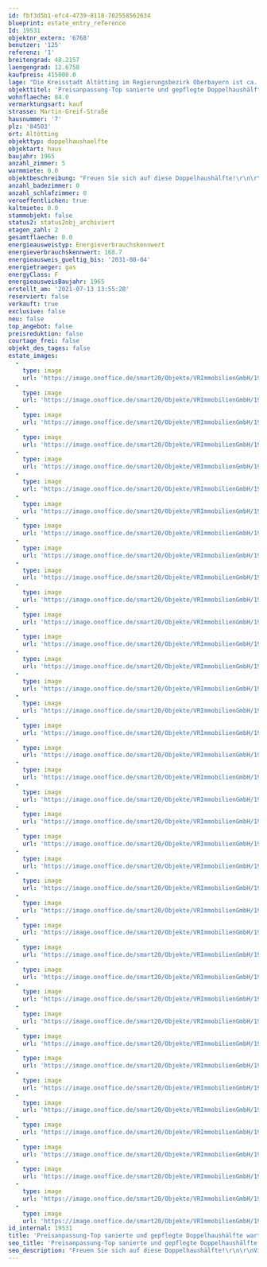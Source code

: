 ```yaml
---
id: fbf3d5b1-efc4-4739-8118-782558562634
blueprint: estate_entry_reference
Id: 19531
objektnr_extern: '6768'
benutzer: '125'
referenz: '1'
breitengrad: 48.2157
laengengrad: 12.6758
kaufpreis: 415000.0
lage: "Die Kreisstadt Altötting im Regierungsbezirk Oberbayern ist ca. 90 Kilometer östlich von München und zählt ca. 13.000 Einwohner. \r\n\r\nDer Wallfahrtsort mit dem Kapellplatz als Zentrum, wird religiös das „Herz Bayerns“ genannt. Jährlich besuchen rund eine Million Pilger den bekannten Ort mit vielen Kirchen und Kapellen.   \r\n\r\nFür den Kulturliebhaber bietet der Ort viele wundervolle Museen und Ausstellungen. Das neu errichtete Kultur- und Kongress Forum am Zuccalliplatz mit dem herausragenden Raiffeisen-Saal bietet ein breites kulturelles Angebot. Sowohl Events als auch Seminarräume. Parkplätze und Tiefgaragen sind vor Ort verfügbar. \r\nKindertagesstätten, Kindergärten, Spielplätze und ein breites Bildungsangebot werden von der Stadt angeboten. Grund-, Mittel-, Real- und Sonderpädagogische Schulen sowie Gymnasien und Berufs- und Fachschulen sind vorhanden. \r\n\r\nAltötting bietet eine Vielzahl an Freizeitgestaltungsmöglichkeiten, auch gut ausgebaute Rad- und Wanderwege sind vorhanden. Es bestehen viele attraktive Einkaufsmöglichkeiten mit ausgezeichneten Fachgeschäften. \r\n\r\nDurch die Nähe zum bayerischen Chemiedreieck, der Tourismusregion Chiemgau-Berchtesgaden und dem Großraum München ergeben sich vielfältige Möglichkeiten als Wirtschaftsstandort. \r\n\r\nDie sehr gute Anbindung an die A94 (München-Passau) sowie B12 und B299 garantieren eine hervorragende Erreichbarkeit. Die Bahnanbindung erfolgt durch die Verbindung zum Linienstern Mühldorf. Die Flughäfen München und Salzburg sind sehr schnell erreichbar."
objekttitel: 'Preisanpassung-Top sanierte und gepflegte Doppelhaushälfte wartet auf  Sie!'
wohnflaeche: 84.0
vermarktungsart: kauf
strasse: Martin-Greif-Straße
hausnummer: '7'
plz: '84503'
ort: Altötting
objekttyp: doppelhaushaelfte
objektart: haus
baujahr: 1965
anzahl_zimmer: 5
warmmiete: 0.0
objektbeschreibung: "Freuen Sie sich auf diese Doppelhaushälfte!\r\n\r\nViele Modernisierungen führen bei dieser hochwertigen Doppelhaushälfte dazu, dass man das Baujahr 1965 kaum glauben kann. Das Grundstück hat eine Größe von ca. 292 m², \r\ndie Wohnfläche beträgt ca. 84 m². \r\n\r\nIm Erdgeschoss befindet sich ein Esszimmer mit Zugang zur Terrasse auf der Südseite. Über einen offenen Rundbogen erreicht man ein separates Zimmer, das vielseitig genützt werden kann, beispielsweise als Büro oder Lesezimmer. Eine saubere Küche und eine sanierte Gäste-Toilette mit Fenster findet man auf der Nordseite des Erdgeschosses vor.  \r\nHier hat man den Eindruck, dass man sich in einem neuwertigen Doppelhaus befindet. \r\n\r\nErst kürzlich wurden folgende Sanierungen durchgeführt: Kunststoffhaustür, Laminat/PVC-Böden, hochwertige-einbruchsichere Kunststofffenster mit Rollos, gepflegte Innentüren, Malerarbeiten.\r\n\r\nIm Obergeschoss befinden sich drei Schlafräume, auch hier wurden bereits in 2 Räumen und im Gang die Böden getauscht, in hochwertiges Laminat und PVC. In einem Raum hat man noch einen Teppichboden. \r\nDas Bad mit Dusche, WC, Waschbecken und moderner Holzdecke ist saniert und neuwertig. Über das Schlafzimmer ist der Süd-Balkon zugänglich. \r\n\r\nDie sternförmige Raumaufteilung ist sehr ansprechend, die Raumhöhen mit ca. 2,20 im Erd- und Obergeschoss angenehm. Die Marmortreppe ist gepflegt. \r\n\r\nDer Dachboden ist nicht ausgebaut, aber innen gedämmt. Auch hier ist das Fenster aus Kunststoff, die Innentür erneuert. \r\n\r\nDie Räume im Keller sind sehr offen gestaltet. Der Waschkeller mit Gully ist gefliest. Die Kellerfenster wurden bereits in Kunststoff erneuert. Nach Süden hat man eine Kunststofftür, über die Treppe gelangt man auf die neuwertige Terrasse. \r\n\r\nDer Garten auf der Nordseite wurde kürzlich neu angelegt. Ein neuer Rollrasen wurde verlegt, die Gartenmauer auf der Ostseite ist sehr ansprechend, ein gepflegter Freisitz lädt zum Verweilen ein und einige moderne Gestaltungselemente sorgen für eine tolle Atmosphäre. Der Terrassenbelag auf der Südseite ist neu.\r\n\r\nDie Elektrik wurde bereits modernisiert. Die Gas-Zentralheizung stammt aus dem Jahr 2009.  \r\nDie Außenwände sind gedämmt, der Anstrich ist neuwertig. \r\nDie Einzelgarage mit Flachdach hat ein elektrisches Tor und ein Kunststofffenster.\r\n\r\nFreuen Sie sich auf eine Besichtigung dieser gepflegten Immobilie!"
anzahl_badezimmer: 0
anzahl_schlafzimmer: 0
veroeffentlichen: true
kaltmiete: 0.0
stammobjekt: false
status2: status2obj_archiviert
etagen_zahl: 2
gesamtflaeche: 0.0
energieausweistyp: Energieverbrauchskennwert
energieverbrauchskennwert: 168.7
energieausweis_gueltig_bis: '2031-08-04'
energietraeger: gas
energyClass: F
energieausweisBaujahr: 1965
erstellt_am: '2021-07-13 13:55:28'
reserviert: false
verkauft: true
exclusive: false
neu: false
top_angebot: false
preisreduktion: false
courtage_frei: false
objekt_des_tages: false
estate_images:
  -
    type: image
    url: 'https://image.onoffice.de/smart20/Objekte/VRImmobilienGmbH/19531/a0a13d96-f5cd-4173-aee7-67a7cb876d16.jpg'
  -
    type: image
    url: 'https://image.onoffice.de/smart20/Objekte/VRImmobilienGmbH/19531/d646f005-effe-4086-a19f-40a2caaff21e.jpg'
  -
    type: image
    url: 'https://image.onoffice.de/smart20/Objekte/VRImmobilienGmbH/19531/b8f6a2cf-4c94-4f78-a05b-5479640318b3.jpg'
  -
    type: image
    url: 'https://image.onoffice.de/smart20/Objekte/VRImmobilienGmbH/19531/be5ae20d-cc4b-4426-8302-6f4733bab087.jpg'
  -
    type: image
    url: 'https://image.onoffice.de/smart20/Objekte/VRImmobilienGmbH/19531/ca0adedb-f72a-4f01-bd8d-77a0bee6b08d.jpg'
  -
    type: image
    url: 'https://image.onoffice.de/smart20/Objekte/VRImmobilienGmbH/19531/02d729e2-c624-420a-8bd7-91e5cd958771.jpg'
  -
    type: image
    url: 'https://image.onoffice.de/smart20/Objekte/VRImmobilienGmbH/19531/520c8734-fc47-4120-8e5f-6c592bb666cf.jpg'
  -
    type: image
    url: 'https://image.onoffice.de/smart20/Objekte/VRImmobilienGmbH/19531/c61ad923-8069-43d2-bb56-d1af038bdc1f.jpg'
  -
    type: image
    url: 'https://image.onoffice.de/smart20/Objekte/VRImmobilienGmbH/19531/9e922336-8e8f-48b3-9dc1-47add976d61e.jpg'
  -
    type: image
    url: 'https://image.onoffice.de/smart20/Objekte/VRImmobilienGmbH/19531/d04ac3ca-6f6c-4ff9-81b7-9266605526ba.jpg'
  -
    type: image
    url: 'https://image.onoffice.de/smart20/Objekte/VRImmobilienGmbH/19531/b6262f65-c979-4a96-867f-31a4b224fecc.jpg'
  -
    type: image
    url: 'https://image.onoffice.de/smart20/Objekte/VRImmobilienGmbH/19531/30b530f2-fbe5-42fe-b254-06d2df2f2686.jpg'
  -
    type: image
    url: 'https://image.onoffice.de/smart20/Objekte/VRImmobilienGmbH/19531/624adcb3-4a0a-417a-b45c-124cab103d5e.jpg'
  -
    type: image
    url: 'https://image.onoffice.de/smart20/Objekte/VRImmobilienGmbH/19531/385228b4-7719-4c33-ac7a-1caaf3bd6833.jpg'
  -
    type: image
    url: 'https://image.onoffice.de/smart20/Objekte/VRImmobilienGmbH/19531/8e5adedb-82f0-45db-8c86-0a970d2a10d3.jpg'
  -
    type: image
    url: 'https://image.onoffice.de/smart20/Objekte/VRImmobilienGmbH/19531/92863233-fdd8-47c9-8d7c-644924feedb5.jpg'
  -
    type: image
    url: 'https://image.onoffice.de/smart20/Objekte/VRImmobilienGmbH/19531/060eb82c-1ee4-4a20-af05-44cd51217ffc.jpg'
  -
    type: image
    url: 'https://image.onoffice.de/smart20/Objekte/VRImmobilienGmbH/19531/a903ac4b-a604-46a0-a209-792f5528f526.jpg'
  -
    type: image
    url: 'https://image.onoffice.de/smart20/Objekte/VRImmobilienGmbH/19531/9b64509f-61e9-4ce5-8de9-2c5e463288f0.jpg'
  -
    type: image
    url: 'https://image.onoffice.de/smart20/Objekte/VRImmobilienGmbH/19531/c014c2ed-a926-443f-a770-a56f10d42feb.jpg'
  -
    type: image
    url: 'https://image.onoffice.de/smart20/Objekte/VRImmobilienGmbH/19531/28b51448-8736-4229-a375-4bafb09f8c07.jpg'
  -
    type: image
    url: 'https://image.onoffice.de/smart20/Objekte/VRImmobilienGmbH/19531/dfd0a21d-d4da-4c3b-87f3-b664ff7cf733.jpg'
  -
    type: image
    url: 'https://image.onoffice.de/smart20/Objekte/VRImmobilienGmbH/19531/95912abd-d00c-4e71-9ab9-bed35250f78b.jpg'
  -
    type: image
    url: 'https://image.onoffice.de/smart20/Objekte/VRImmobilienGmbH/19531/bff5bb2f-0b0d-4c00-9978-091990790301.jpg'
  -
    type: image
    url: 'https://image.onoffice.de/smart20/Objekte/VRImmobilienGmbH/19531/a4c26be3-dfc2-42f1-a260-a8d8b21373aa.jpg'
  -
    type: image
    url: 'https://image.onoffice.de/smart20/Objekte/VRImmobilienGmbH/19531/cf0f7187-c803-4527-9d78-aaf2cf86e66a.jpg'
  -
    type: image
    url: 'https://image.onoffice.de/smart20/Objekte/VRImmobilienGmbH/19531/b63492da-87ed-4448-b7c5-bc9fafe5e8eb.jpg'
  -
    type: image
    url: 'https://image.onoffice.de/smart20/Objekte/VRImmobilienGmbH/19531/727192e6-3c2c-4abb-99db-b2b88fcc152d.jpg'
  -
    type: image
    url: 'https://image.onoffice.de/smart20/Objekte/VRImmobilienGmbH/19531/b3a5deb6-e24a-493a-b0e8-30d97d9a9c76.jpg'
  -
    type: image
    url: 'https://image.onoffice.de/smart20/Objekte/VRImmobilienGmbH/19531/0f73008e-1c14-428c-b9eb-f28c06197ad0.jpg'
  -
    type: image
    url: 'https://image.onoffice.de/smart20/Objekte/VRImmobilienGmbH/19531/f217d0fe-3cb6-4a30-8cdc-df1ad1c3bad4.jpg'
  -
    type: image
    url: 'https://image.onoffice.de/smart20/Objekte/VRImmobilienGmbH/19531/c3d1329e-ee78-4b8b-b342-024ba71c5c40.jpg'
  -
    type: image
    url: 'https://image.onoffice.de/smart20/Objekte/VRImmobilienGmbH/19531/82b2d316-2478-4bc8-89f5-f04fc67423e4.jpg'
  -
    type: image
    url: 'https://image.onoffice.de/smart20/Objekte/VRImmobilienGmbH/19531/62265e96-a746-4d6b-90a5-b198a77caa33.jpg'
  -
    type: image
    url: 'https://image.onoffice.de/smart20/Objekte/VRImmobilienGmbH/19531/976808a6-8ee9-4e6d-ab51-419046d7daac.jpg'
  -
    type: image
    url: 'https://image.onoffice.de/smart20/Objekte/VRImmobilienGmbH/19531/a0c4365e-2100-45a1-a8f5-a798dac0ac2c.jpg'
  -
    type: image
    url: 'https://image.onoffice.de/smart20/Objekte/VRImmobilienGmbH/19531/a41fec89-b8ef-4f7f-bf61-f9de33e9bca9.jpg'
  -
    type: image
    url: 'https://image.onoffice.de/smart20/Objekte/VRImmobilienGmbH/19531/396f31bc-8331-4c1d-9843-f04b93eaeb38.jpg'
  -
    type: image
    url: 'https://image.onoffice.de/smart20/Objekte/VRImmobilienGmbH/19531/90a287d6-dffd-4150-95ff-127d2fee8de7.jpg'
id_internal: 19531
title: 'Preisanpassung-Top sanierte und gepflegte Doppelhaushälfte wartet auf  Sie!'
seo_title: 'Preisanpassung-Top sanierte und gepflegte Doppelhaushälfte wartet auf  Sie!'
seo_description: "Freuen Sie sich auf diese Doppelhaushälfte!\r\n\r\nViele Modernisierungen führen bei dieser hochwertigen Doppelhaushälfte dazu, dass man das Baujahr 1965 kaum gl"
---
```

